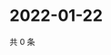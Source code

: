 # 2022-01-22

共 0 条

<!-- BEGIN WEIBO -->
<!-- 最后更新时间 Sat Jan 22 2022 12:00:54 GMT+0800 (China Standard Time) -->

<!-- END WEIBO -->
